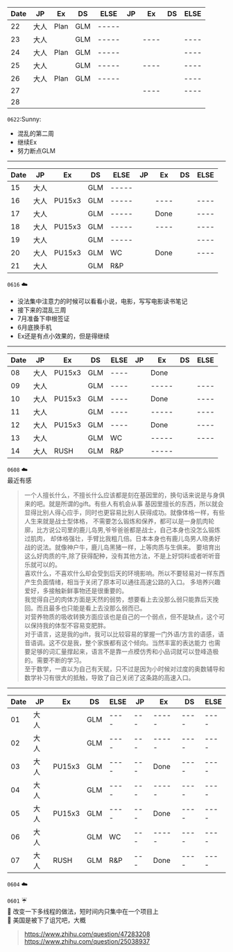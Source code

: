| Date    |   JP   | Ex   |DS   |ELSE |JP | Ex |  DS |ELSE|
| ------- |--------|------|-----|-----|---|----|-----|----|
| 22      | 大人    |Plan  |GLM  |-----|   |    |    |    |
| 23      | 大人    |      |GLM  |-----|   |----|    |----|
| 24      | 大人    |Plan  |GLM  |-----|   |    |    |----|
| 25      | 大人    |      |GLM  |-----|   |----|    |----|
| 26      | 大人    |Plan  |GLM  |-----|   |    |    |----|
| 27      |        |      |     |     |   |----|    |----|
| 28      |        |      |     |     |   |    |    |    


``0622``:Sunny:
- 混乱的第二周    
- 继续Ex  
- 努力断点GLM  

-------------------------------------------------------------------   

| Date    |   JP   | Ex   |DS   |ELSE |JP | Ex |  DS |ELSE|
| ------- |--------|------|-----|-----|---|----|-----|----|
| 15      | 大人    |      |GLM  |-----|   |    |    |    |
| 16      | 大人    |PU15x3|GLM  |-----|   |----|    |----|
| 17      | 大人    |      |GLM  |-----|   |Done|    |----|
| 18      | 大人    |PU15x3|GLM  |-----|   |----|    |----|
| 19      | 大人    |      |GLM  |-----|   |    |    |----|
| 20      | 大人    |PU15x3|GLM  |WC   |   |Done|    |----|
| 21      | 大人    |      |GLM  |R&P  |   |    |    |    |

``0616`` :cloud:  
- 没法集中注意力的时候可以看看小说，电影，写写电影读书笔记   
- 接下来的混乱三周  
- 7月准备下申根签证  
- 6月底换手机   
- Ex还是有点小效果的，但是得继续   


-----------------------------------------------------------------
| Date    |   JP   | Ex  |DS |ELSE |JP | Ex |  DS |ELSE|
| ------- |--------|-----|---|-----|---|----|-----|----|
| 08      | 大人    |PU15x3|GLM|----|   |Done |    |    |
| 09      | 大人    |      |GLM|----|   |-----|    |----|
| 10      | 大人    |PU15x3|GLM|----|   |Done |    |----|
| 11      | 大人    |      |GLM|----|   |-----|    |----|
| 12      | 大人    |PU15x3|GLM|----|   |Done |    |----|
| 13      | 大人    |      |GLM|WC  |   |-----|    |----|
| 14      | 大人    |RUSH  |GLM|R&P |   |-----|    |    |

``0608`` :cloud:  
最近有感
> 一个人擅长什么，不擅长什么应该都是刻在基因里的，换句话来说是与身俱来的吧。就是所谓的gift。有些人有机会从事
基因里擅长的东西，所以就会显得比别人得心应手，同时也更容易比别人获得成功。就像体格一样，有些人生来就是战士型体格，
不需要怎么锻炼和保养，都可以是一身肌肉轮廓，比方说公司里的鹿儿岛男,爷爷爸爸都是战士，自己本身也没怎么锻炼过肌肉，
却体格强壮，手臂比我粗几倍。日本本身也有鹿儿岛男人晓勇好战的说法。就像神户牛，鹿儿岛黑猪一样，上等肉质与生俱来。
要培育出这么好肉质的牛,除了获得配种，没有其他方法，不是上好饲料或者听听音乐就可以的。   
喜欢什么，不喜欢什么却会受到后天的环境影响。所以不要轻易对一样东西产生负面情绪，相当于关闭了原本可以通往高速公路的入口。
多培养兴趣爱好，多接触新鲜事物还是很重要的。   
我觉得自己的肉体方面是天然的弱势，想要看上去没那么弱只能靠后天挽回。而且最多也只能是看上去没那么弱而已。    
对营养物质的吸收转换方面应该也是自己的一个弱点，但不是缺点，这个可以保持我的体型不容易变肥胖。  
对于语言，这是我的gift，我可以比较容易的掌握一门外语/方言的语感，语音语调。这不仅是我，整个家族都有这个倾向。当然丰富的表达能力
也需要足够的词汇量撑起来，语言不是靠一点模仿秀和小品词就可以登峰造极的。需要不断的学习。  
至于数学，一直以为自己有天赋，只不过是因为小时候对过度的奥数辅导和数学补习有很大的抵触，导致了自己关闭了这条路的高速入口。  



--------------------------------------------------------------
| Date    |   JP   | Ex  |DS|ELSE|JP | Ex  |DS  |ELSE|
| ------- |--------|-----|---|----|----|-----|-----|----|
| 01      | 大人   |       |GLM|----|---|-----|----|----|
| 02      | 大人   |     |GLM|----|---|-----|----|----|
| 03      | 大人   |PU15x3|GLM|----|---|Done|----|----|
| 04      | 大人   |     |GLM|----|---|-----|----|----|
| 05      | 大人   |PU15x3|GLM|----|---|Done|----|----|
| 06      | 大人   |     |GLM|WC  |---|-----|----|----|
| 07      | 大人   |RUSH|GLM|R&P |---|Done|----|----|

 ``0604`` :cloud:   
 >   


``0601`` :umbrella:   
 :memo: 改变一下多线程的做法，短时间内只集中在一个项目上     
 :memo: 美国是被下了诅咒吧，大概   
 > https://www.zhihu.com/question/47283208  
 > https://www.zhihu.com/question/25038937
